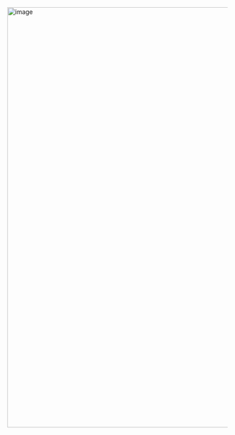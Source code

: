 <img width="960" alt="image" src="https://github.com/eygul/ChannelSocketLiveChat/assets/112195220/492de034-a82a-4533-92b9-bae505ee43c7">
